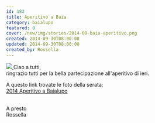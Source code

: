 ```yaml
---
id: 183
title: Aperitivo a Baia
category: baialupo
featured: 0
cover: /new/img/stories/2014-09-baia-aperitivo.png
created: 2014-09-30T08:00:00
updated: 2014-09-30T08:00:00
created_by: Rossella
---
```


<a href="/gallery/2014-09-baia-aperitivo" target="_blank"><img  src="/new/img/stories/2014-09-baia-aperitivo.png" class="float-start mr-3 w-[250px] object-cover"/>
</a>
Ciao a tutti,<br />
ringrazio tutti per la bella partecipazione all'aperitivo di ieri.

A questo link trovate le foto della serata: <br />
<a href="/gallery/2014-09-baia-aperitivo" target="_blank">
2014 Aperitivo a Baialupo
</a><br />
<br />

A presto<br />
Rossella
